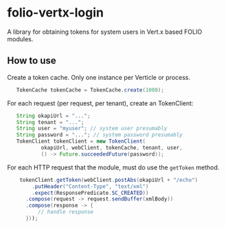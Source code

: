 # folio-vertx-login

A library for obtaining tokens for system users in Vert.x based FOLIO modules.

## How to use

Create a token cache. Only one instance per Verticle or process.

```java
   TokenCache tokenCache = TokenCache.create(1000);
```

For each request (per request, per tenant), create an TokenClient:

```java
   String okapiUrl = "...";
   String tenant = "...";
   String user = "myuser"; // system user presumably
   String password = "..."; // system password presumably
   TokenClient tokenClient = new TokenClient(
           okapiUrl, webClient, tokenCache, tenant, user,
           () -> Future.succeededFuture(password));

```

For each HTTP request that the module, must do use the `getToken`
method.

```java
    tokenClient.getToken(webClient.postAbs(okapiUrl + "/echo")
        .putHeader("Content-Type", "text/xml")
        .expect(ResponsePredicate.SC_CREATED))
      .compose(request -> request.sendBuffer(xmlBody))
      .compose(response -> {
          // handle response
      }));
```





